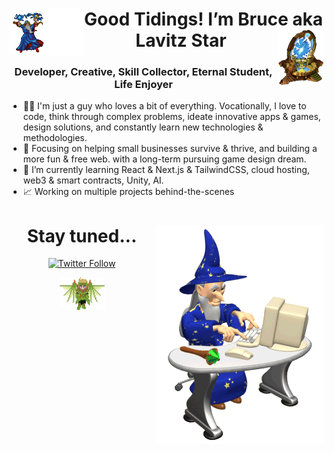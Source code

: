 <div align="center">

<h1><img align="left" src="wizardmagic.gif" width="120px" /> Good Tidings! I’m Bruce aka Lavitz Star <img align="right" src="sc_warpgate.gif" width="72px" /></h1>

### Developer, Creative, Skill Collector, Eternal Student, Life Enjoyer

</div>

- 👨‍💻 I'm just a guy who loves a bit of everything. Vocationally, I love to code, think through complex problems, ideate innovative apps & games, design solutions, and constantly learn new technologies & methodologies.
- 👀 Focusing on helping small businesses survive & thrive, and building a more fun & free web. with a long-term pursuing game design dream.
- 🌱 I’m currently learning React & Next.js & TailwindCSS, cloud hosting, web3 & smart contracts, Unity, AI.
- 📈 Working on multiple projects behind-the-scenes

<div align="center">

<img align="right" src="wizard.gif" />

# Stay tuned...

[![Twitter Follow](https://img.shields.io/twitter/follow/astralvitz?style=social)](https://twitter.com/intent/follow?screen_name=astralvitz)

<img align="center" src="lavi.gif" width="72px" />

</div>

